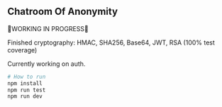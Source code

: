 ## Chatroom Of Anonymity

🚧WORKING IN PROGRESS🚧

Finished cryptography: HMAC, SHA256, Base64, JWT, RSA (100% test coverage)

Currently working on auth.

```bash
# How to run
npm install
npm run test
npm run dev
```
